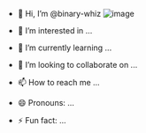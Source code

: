 - 👋 Hi, I’m @binary-whiz ![image](https://github.com/binary-whiz/binary-whiz/assets/148509838/34ce16dd-679b-4c21-a76b-c490b95dd07f)

- 👀 I’m interested in ...
- 🌱 I’m currently learning ...
- 💞️ I’m looking to collaborate on ...
- 📫 How to reach me ...
- 😄 Pronouns: ...
- ⚡ Fun fact: ...

<!---
binary-whiz/binary-whiz is a ✨ special ✨ repository because its `README.md` (this file) appears on your GitHub profile.
You can click the Preview link to take a look at your changes.
--->

